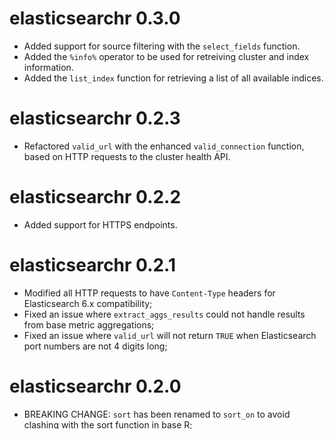 # elasticsearchr 0.3.0

* Added support for source filtering with the `select_fields` function.
* Added the `%info%` operator to be used for retreiving cluster and index information.
* Added the `list_index` function for retrieving a list of all available indices.


# elasticsearchr 0.2.3

* Refactored `valid_url` with the enhanced `valid_connection` function, based on HTTP requests to the cluster health API.


# elasticsearchr 0.2.2

* Added support for HTTPS endpoints.


# elasticsearchr 0.2.1

* Modified all HTTP requests to have `Content-Type` headers for Elasticsearch 6.x compatibility;
* Fixed an issue where `extract_aggs_results` could not handle results from base metric aggregations;
* Fixed an issue where `valid_url` will not return `TRUE` when Elasticsearch port numbers are not 4 digits long;


# elasticsearchr 0.2.0

* BREAKING CHANGE: `sort` has been renamed to `sort_on` to avoid clashing with the sort function in base R;
* Fixed an issue with `valid_url` that was causing an error on r-oldrel-windows-ix86+x86_64;
* Fixed data.frame index bug - Elasticsearch Bulk API was failing when data.frame was large (>15mb); and,
* Fixed an issue with `search_scroll` printing dots to stdout as opposed to returning them as message output.
* Enhanced `search_scroll` such that it retrieves a maximum of 10,000 documents per-scroll to speed-up query retrieval;


# elasticsearchr 0.1.0

* Initial release.
